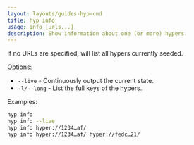 ```yaml
---
layout: layouts/guides-hyp-cmd
title: hyp info
usage: info [urls...]
description: Show information about one (or more) hypers.
---
```


If no URLs are specified, will list all hypers currently seeded.

Options:

  - `--live` - Continuously output the current state.
  - `-l/--long` - List the full keys of the hypers.

Examples:

```bash
hyp info
hyp info --live
hyp info hyper://1234…af/
hyp info hyper://1234…af/ hyper://fedc…21/
```